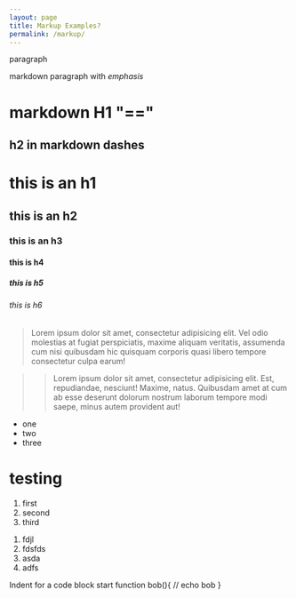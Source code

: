 ```yaml
---
layout: page
title: Markup Examples?
permalink: /markup/
---
```


<p>paragraph</p>

markdown paragraph with *emphasis*

markdown H1 "=="
=======

h2 in markdown dashes
----------

# this is an h1 #
## this is an h2 #
### this is an h3 #
#### this is h4 #
##### this is h5 #
###### this is h6 #

<!-- blockquote -->
>Lorem ipsum dolor sit amet, consectetur adipisicing elit. Vel odio molestias at fugiat perspiciatis, maxime aliquam veritatis, assumenda cum nisi quibusdam hic quisquam corporis quasi libero tempore consectetur culpa earum!

<!-- indented/nested -->
>>Lorem ipsum dolor sit amet, consectetur adipisicing elit. Est, repudiandae, nesciunt! Maxime, natus. Quibusdam amet at cum ab esse deserunt dolorum nostrum laborum tempore modi saepe, minus autem provident aut!

<!-- unordered list -->
-    one
-    two
-    three

<h1>testing </h1>

<!-- ordered list -->
1.    first
2.    second
3.    third

<!-- HTML is accepted as well -->
<ol>
    <li>fdjl</li>
    <li>fdsfds</li>
    <li>asda</li>
    <li>adfs</li>
</ol>
<!-- indent twice for a code block -->
    Indent for a code block start
        function bob(){
            // echo bob
        }
